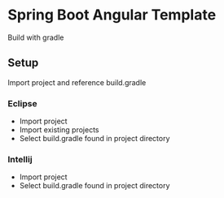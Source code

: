 # Spring Boot Angular Template
Build with gradle

## Setup  
Import project and reference build.gradle  

### Eclipse  
* Import project
* Import existing projects
* Select build.gradle found in project directory

### Intellij  
* Import project
* Select build.gradle found in project directory
